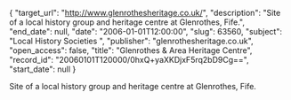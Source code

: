 {
  "target_url": "http://www.glenrothesheritage.co.uk/", 
  "description": "Site of a local history group and heritage centre at Glenrothes, Fife.", 
  "end_date": null, 
  "date": "2006-01-01T12:00:00", 
  "slug": 63560, 
  "subject": "Local History Societies ", 
  "publisher": "glenrothesheritage.co.uk", 
  "open_access": false, 
  "title": "Glenrothes & Area Heritage Centre", 
  "record_id": "20060101T120000/0hxQ+yaXKDjxF5rq2bD9Cg==", 
  "start_date": null
}

Site of a local history group and heritage centre at Glenrothes, Fife.
